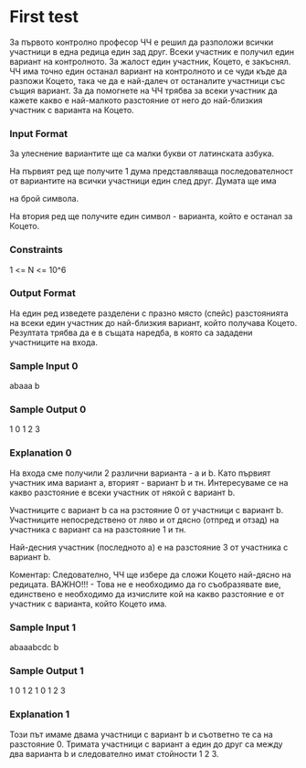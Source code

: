 # First test

За първото контролно професор ЧЧ е решил да разположи всички участници в една редица един зад друг. Всеки участник е получил един вариант на контролното. За жалост един участник, Коцето, е закъснял. ЧЧ има точно един останал вариант на контролното и се чуди къде да разпожи Коцето, така че да е най-далеч от останалите участници със същия вариант. За да помогнете на ЧЧ трябва за всеки участник да кажете какво е най-малкото разстояние от него до най-близкия участник с варианта на Коцето.

### Input Format

За улеснение вариантите ще са малки букви от латинската азбука.

На първият ред ще получите 1 дума представляваща последователност от вариантите на всички участници един след друг. Думата ще има

на брой символа.

На втория ред ще получите един символ - варианта, който е останал за Коцето.

### Constraints

1 <= N <= 10^6

### Output Format

На един ред изведете разделени с празно място (спейс) разстоянията на всеки един участник до най-близкия вариант, който получава Коцето. Резултата трябва да е в същата наредба, в която са зададени участниците на входа.

### Sample Input 0

abaaa
b

### Sample Output 0

1 0 1 2 3

### Explanation 0

На входа сме получили 2 различни варианта - a и b. Като първият участник има вариант a, вторият - вариант b и тн. Интересуваме се на какво разстояние е всеки участник от някой с вариант b.

Участниците с вариант b са на рзстояние 0 от участници с вариант b.
Участниците непосредствено от ляво и от дясно (отпред и отзад) на участника с вариант
са на разстояние 1 и тн.

Най-десния участник (последното a) е на разстояние 3 от участника с вариант b.

Коментар: Следователно, ЧЧ ще избере да сложи Коцето най-дясно на редицата. ВАЖНО!!! - Това не е необходимо да го съобразявате вие, единствено е необходимо да изчислите кой на какво разстояние е от участник с варианта, който Коцето има.

### Sample Input 1

abaaabcdc
b

### Sample Output 1

1 0 1 2 1 0 1 2 3

### Explanation 1

Този път имаме двама участници с вариант b и съответно те са на разстояние 0. Тримата участници с вариант a един до друг са между два варианта b и следователно имат стойности 1 2 3.
